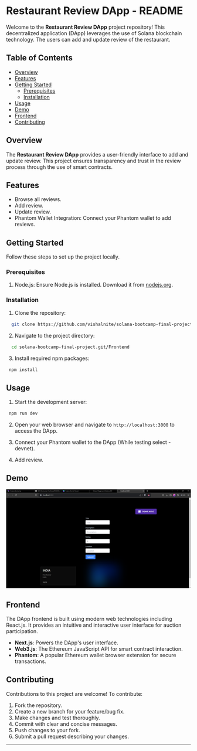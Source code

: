 # Restaurant Review DApp - README

Welcome to the **Restaurant Review DApp** project repository! This decentralized application (DApp) leverages the use of Solana blockchain technology. The users can add and update review of the restaurant.

## Table of Contents

- [Overview](#overview)
- [Features](#features)
- [Getting Started](#getting-started)
  - [Prerequisites](#prerequisites)
  - [Installation](#installation)
- [Usage](#usage)
- [Demo](#Demo)
- [Frontend](#frontend)
- [Contributing](#contributing)

## Overview

The **Restaurant Review DApp** provides a user-friendly interface to add and update review. This project ensures transparency and trust in the review process through the use of smart contracts.

## Features

- Browse all reviews.
- Add review.
- Update review.
- Phantom Wallet Integration: Connect your Phantom wallet to add reviews.

## Getting Started

Follow these steps to set up the project locally.

### Prerequisites

1. Node.js: Ensure Node.js is installed. Download it from [nodejs.org](https://nodejs.org/).

### Installation

1. Clone the repository:

```bash
  git clone https://github.com/vishalnite/solana-bootcamp-final-project.git
```

2. Navigate to the project directory:

```bash
  cd solana-bootcamp-final-project.git/Frontend
```

3. Install required npm packages:

```bash
 npm install
```

## Usage

1. Start the development server:

```bash
 npm run dev
```

2. Open your web browser and navigate to `http://localhost:3000` to access the DApp.

3. Connect your Phantom wallet to the DApp (While testing select - devnet).

4. Add review.

## Demo

![image](https://github.com/vishalnite/solana-bootcamp-final-project/blob/master/Test_Screenshot.png)

## Frontend

The DApp frontend is built using modern web technologies including React.js. It provides an intuitive and interactive user interface for auction participation.

- **Next.js**: Powers the DApp's user interface.
- **Web3.js**: The Ethereum JavaScript API for smart contract interaction.
- **Phantom**: A popular Ethereum wallet browser extension for secure transactions.

## Contributing

Contributions to this project are welcome! To contribute:

1. Fork the repository.
2. Create a new branch for your feature/bug fix.
3. Make changes and test thoroughly.
4. Commit with clear and concise messages.
5. Push changes to your fork.
6. Submit a pull request describing your changes.


---
